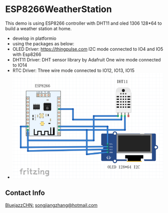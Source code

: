 # ESP8266WeatherStation

This demo is using ESP8266 controller with DHT11 and oled 1306 128*64 to build a weather station at home.
 * develop in platformio
 * using the packages as below:
 *    OLED Driver:  https://thingpulse.com              I2C mode  connected to IO4 and IO5 with Esp8266
 *    DHT11 Driver: DHT sensor library by Adafruit      One wire mode connected to IO14
 *    RTC Driver:                                       Three wire mode connected to IO12, IO13, IO15
 * ![avatar](https://github.com/bluejazzCHN/ESP8266WeatherStation/blob/master/schematic.png)


## Contact Info

[BluejazzCHN:](https://github.com/bluejazzCHN) songjiangzhang@hotmail.com
